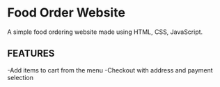 
# Food Order Website

A simple food ordering website made using HTML, CSS, JavaScript.

## FEATURES
-Add items to cart from the menu 
-Checkout with address and payment selection

